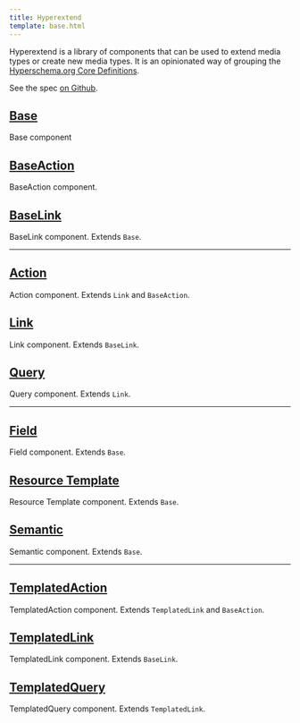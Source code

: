 ```yaml
---
title: Hyperextend
template: base.html
---
```


Hyperextend is a library of components that can be used to extend media types or create new media types. It is an opinionated way of grouping the [Hyperschema.org Core Definitions](/core/).

See the spec [on Github](https://github.com/smizell/hyperextend).

## [Base](/extensions/hyperextend/base)

Base component

## [BaseAction](/extensions/hyperextend/baseaction)

BaseAction component.

## [BaseLink](/extensions/hyperextend/baselink)

BaseLink component. Extends `Base`.

---

## [Action](/extensions/hyperextend/action)

Action component. Extends `Link` and `BaseAction`.

## [Link](/extensions/hyperextend/link)

Link component. Extends `BaseLink`.

## [Query](/extensions/hyperextend/query)

Query component. Extends `Link`.

---

## [Field](/extensions/hyperextend/field)

Field component. Extends `Base`.

## [Resource Template](/extensions/hyperextend/resourcetemplate)

Resource Template component. Extends `Base`.

## [Semantic](/extensions/hyperextend/semantic)

Semantic component. Extends `Base`.

---

## [TemplatedAction](/extensions/hyperextend/templatedaction)

TemplatedAction component. Extends `TemplatedLink` and `BaseAction`.

## [TemplatedLink](/extensions/hyperextend/templatedlink)

TemplatedLink component. Extends `BaseLink`.

## [TemplatedQuery](/extensions/hyperextend/templatedquery)

TemplatedQuery component. Extends `TemplatedLink`.